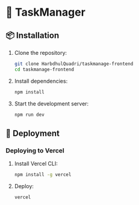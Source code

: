 # 🚀 TaskManager 

## 📦 Installation

1. Clone the repository:
   ```bash
   git clone HarbdhulQuadri/taskmanage-frontend
   cd taskmanage-frontend
   ```

2. Install dependencies:
   ```bash
   npm install
   ```

3. Start the development server:
   ```bash
   npm run dev
   ```

## 🚀 Deployment

### **Deploying to Vercel**
1. Install Vercel CLI:
   ```bash
   npm install -g vercel
   ```
2. Deploy:
   ```bash
   vercel
   ```